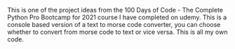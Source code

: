 This is one of the project ideas from the 100 Days of Code - The Complete Python Pro Bootcamp for 2021 course I have completed on udemy. 
This is a console based version of a text to morse code converter, you can choose whether to convert from morse code to text or vice versa.
This is all my own code.
